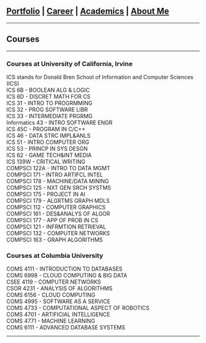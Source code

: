 ## [Portfolio](https://yizhuowu.github.io/) | [Career](https://yizhuowu.github.io/career) | [Academics](https://yizhuowu.github.io/) | [About Me](https://yizhuowu.github.io/)
---
## Courses
---
### Courses at University of California, Irvine
ICS stands for Donald Bren School of Information and Computer Sciences (ICS)<br>
ICS 6B - BOOLEAN ALG & LOGIC<br>
ICS 6D - DISCRET MATH FOR CS<br>
ICS 31 - INTRO TO PROGRMMING<br>
ICS 32 - PROG SOFTWARE LIBR<br>
ICS 33 - INTERMEDIATE PRGRMG<br>
Informatics 43 - INTRO SOFTWARE ENGR<br> 
ICS 45C - PROGRAM IN C/C++<br>
ICS 46 - DATA STRC IMPL&ANLS<br>
ICS 51 - INTRO COMPUTER ORG<br>
ICS 53 - PRINCP IN SYS DESGN<br>
ICS 62 - GAME TECH&INT MEDIA<br>
ICS 139W - CRITICAL WRITING<br>
COMPSCI 122A - INTRO TO DATA MGMT<br>
COMPSCI 171 - INTRO ARTIFCL INTEL<br>
COMPSCI 178 - MACHINE/DATA MINING<br>
COMPSCI 125 - NXT GEN SRCH SYSTMS<br>
COMPSCI 175 - PROJECT IN AI<br>
COMPSCI 179 - ALGRTMS GRAPH MDLS<br>
COMPSCI 112 - COMPUTER GRAPHICS<br>
COMPSCI 161 - DES&ANALYS OF ALGOR<br>
COMPSCI 177 - APP OF PROB IN CS<br>
COMPSCI 121 - INFRMTION RETRIEVAL<br>
COMPSCI 132 - COMPUTER NETWORKS<br> 
COMPSCI 163 - GRAPH ALGORITHMS<br>

### Courses at Columbia University
COMS 4111 - INTRODUCTION TO DATABASES<br>
COMS 6998 - CLOUD COMPUTING & BIG DATA<br>
CSEE 4119 - COMPUTER NETWORKS<br>
CSOR 4231 - ANALYSIS OF ALGORITHMS<br>
COMS 6156 - CLOUD COMPUTING<br>
COMS 4995 - SOFTWARE AS A SERVICE<br>
COMS 4733 - COMPUTATIONAL ASPECT OF ROBOTICS<br>
COMS 4701 - ARTIFICIAL INTELLIGENCE<br>
COMS 4771 - MACHINE LEARNING<br>
COMS 6111 - ADVANCED DATABASE SYSTEMS<br>




---
<!-- Remove above link if you don't want to attibute -->